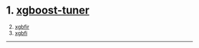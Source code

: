 # 1. [xgboost-tuner][1]
2. [xgbfir][2]
3. [xgbfi][3]
---
[1]: https://github.com/cwerner87/xgboost-tuner
[2]: https://github.com/limexp/xgbfir
[3]: https://github.com/Far0n/xgbfi
